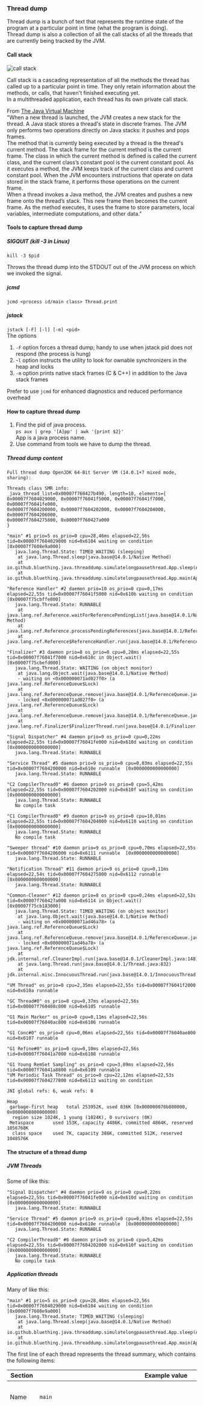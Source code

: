 ### Thread dump

Thread dump is a bunch of text that represents the runtime state of the program at a particular point in time (what the program is doing).  
Thread dump is also a collection of all the call stacks of all the threads that are currently being tracked by the JVM.

#### Call stack

![call stack](https://github.com/bluething/learnjava/blob/main/images/callstack.png?raw=true)

Call stack is a cascading representation of all the methods the thread has called up to a particular point in time. They only retain information about the methods, or calls, that haven't finished executing yet.  
In a multithreaded application, each thread has its own private call stack.

From [The Java Virtual Machine](https://www.artima.com/insidejvm/ed2/jvm8.html)  
"When a new thread is launched, the JVM creates a new stack for the thread. A Java stack stores a thread's state in discrete frames. The JVM only performs two operations directly on Java stacks: it pushes and pops frames.  
The method that is currently being executed by a thread is the thread's current method. The stack frame for the current method is the current frame. The class in which the current method is defined is called the current class, and the current class’s constant pool is the current constant pool. As it executes a method, the JVM keeps track of the current class and current constant pool. When the JVM encounters instructions that operate on data stored in the stack frame, it performs those operations on the current frame.  
When a thread invokes a Java method, the JVM creates and pushes a new frame onto the thread’s stack. This new frame then becomes the current frame. As the method executes, it uses the frame to store parameters, local variables, intermediate computations, and other data."

#### Tools to capture thread dump

##### SIGQUIT (kill -3 in Linux)

`kill -3 $pid`

Throws the thread dump into the STDOUT out of the JVM process on which we invoked the signal.

##### jcmd

`jcmd <process id/main class> Thread.print`

##### jstack

`jstack [-F] [-l] [-m] <pid>`  
The options  
1. `-F` option forces a thread dump; handy to use when jstack pid does not respond (the process is hung)  
2. -`l` option instructs the utility to look for ownable synchronizers in the heap and locks  
3. `-m` option prints native stack frames (C & C++) in addition to the Java stack frames

Prefer to use `jcmd` for enhanced diagnostics and reduced performance overhead

#### How to capture thread dump

1. Find the pid of java process.  
   `ps aux | grep '[A]pp' | awk '{print $2}'`  
   App is a java process name.
2. Use command from tools we have to dump the thread.

##### Thread dump content

```text
Full thread dump OpenJDK 64-Bit Server VM (14.0.1+7 mixed mode, sharing):

Threads class SMR info:
_java_thread_list=0x00007f760427b490, length=10, elements={
0x00007f7604029000, 0x00007f76041f5000, 0x00007f76041f7000, 0x00007f76041fe000,
0x00007f7604200000, 0x00007f7604202000, 0x00007f7604204000, 0x00007f7604206000,
0x00007f7604275800, 0x00007f760427a000
}

"main" #1 prio=5 os_prio=0 cpu=28,46ms elapsed=22,56s tid=0x00007f7604029000 nid=0x6104 waiting on condition  [0x00007f7608e9a000]
   java.lang.Thread.State: TIMED_WAITING (sleeping)
	at java.lang.Thread.sleep(java.base@14.0.1/Native Method)
	at io.github.bluething.java.threaddump.simulatelongpausethread.App.sleep(App.java:12)
	at io.github.bluething.java.threaddump.simulatelongpausethread.App.main(App.java:7)

"Reference Handler" #2 daemon prio=10 os_prio=0 cpu=0,17ms elapsed=22,55s tid=0x00007f76041f5000 nid=0x610b waiting on condition  [0x00007f75cbffe000]
   java.lang.Thread.State: RUNNABLE
	at java.lang.ref.Reference.waitForReferencePendingList(java.base@14.0.1/Native Method)
	at java.lang.ref.Reference.processPendingReferences(java.base@14.0.1/Reference.java:241)
	at java.lang.ref.Reference$ReferenceHandler.run(java.base@14.0.1/Reference.java:213)

"Finalizer" #3 daemon prio=8 os_prio=0 cpu=0,28ms elapsed=22,55s tid=0x00007f76041f7000 nid=0x610c in Object.wait()  [0x00007f75cbefd000]
   java.lang.Thread.State: WAITING (on object monitor)
	at java.lang.Object.wait(java.base@14.0.1/Native Method)
	- waiting on <0x000000071ad027f0> (a java.lang.ref.ReferenceQueue$Lock)
	at java.lang.ref.ReferenceQueue.remove(java.base@14.0.1/ReferenceQueue.java:155)
	- locked <0x000000071ad027f0> (a java.lang.ref.ReferenceQueue$Lock)
	at java.lang.ref.ReferenceQueue.remove(java.base@14.0.1/ReferenceQueue.java:176)
	at java.lang.ref.Finalizer$FinalizerThread.run(java.base@14.0.1/Finalizer.java:170)

"Signal Dispatcher" #4 daemon prio=9 os_prio=0 cpu=0,22ms elapsed=22,55s tid=0x00007f76041fe000 nid=0x610d waiting on condition  [0x0000000000000000]
   java.lang.Thread.State: RUNNABLE

"Service Thread" #5 daemon prio=9 os_prio=0 cpu=0,03ms elapsed=22,55s tid=0x00007f7604200000 nid=0x610e runnable  [0x0000000000000000]
   java.lang.Thread.State: RUNNABLE

"C2 CompilerThread0" #6 daemon prio=9 os_prio=0 cpu=5,42ms elapsed=22,55s tid=0x00007f7604202000 nid=0x610f waiting on condition  [0x0000000000000000]
   java.lang.Thread.State: RUNNABLE
   No compile task

"C1 CompilerThread0" #9 daemon prio=9 os_prio=0 cpu=10,01ms elapsed=22,55s tid=0x00007f7604204000 nid=0x6110 waiting on condition  [0x0000000000000000]
   java.lang.Thread.State: RUNNABLE
   No compile task

"Sweeper thread" #10 daemon prio=9 os_prio=0 cpu=0,70ms elapsed=22,55s tid=0x00007f7604206000 nid=0x6111 runnable  [0x0000000000000000]
   java.lang.Thread.State: RUNNABLE

"Notification Thread" #11 daemon prio=9 os_prio=0 cpu=0,11ms elapsed=22,54s tid=0x00007f7604275800 nid=0x6112 runnable  [0x0000000000000000]
   java.lang.Thread.State: RUNNABLE

"Common-Cleaner" #12 daemon prio=8 os_prio=0 cpu=0,24ms elapsed=22,53s tid=0x00007f760427a000 nid=0x6114 in Object.wait()  [0x00007f75cb183000]
   java.lang.Thread.State: TIMED_WAITING (on object monitor)
	at java.lang.Object.wait(java.base@14.0.1/Native Method)
	- waiting on <0x000000071ad46a78> (a java.lang.ref.ReferenceQueue$Lock)
	at java.lang.ref.ReferenceQueue.remove(java.base@14.0.1/ReferenceQueue.java:155)
	- locked <0x000000071ad46a78> (a java.lang.ref.ReferenceQueue$Lock)
	at jdk.internal.ref.CleanerImpl.run(java.base@14.0.1/CleanerImpl.java:148)
	at java.lang.Thread.run(java.base@14.0.1/Thread.java:832)
	at jdk.internal.misc.InnocuousThread.run(java.base@14.0.1/InnocuousThread.java:134)

"VM Thread" os_prio=0 cpu=2,35ms elapsed=22,55s tid=0x00007f76041f2000 nid=0x610a runnable  

"GC Thread#0" os_prio=0 cpu=0,37ms elapsed=22,56s tid=0x00007f760408c000 nid=0x6105 runnable  

"G1 Main Marker" os_prio=0 cpu=0,11ms elapsed=22,56s tid=0x00007f76040ac800 nid=0x6106 runnable  

"G1 Conc#0" os_prio=0 cpu=0,06ms elapsed=22,56s tid=0x00007f76040ae800 nid=0x6107 runnable  

"G1 Refine#0" os_prio=0 cpu=0,10ms elapsed=22,56s tid=0x00007f76041a7000 nid=0x6108 runnable  

"G1 Young RemSet Sampling" os_prio=0 cpu=3,89ms elapsed=22,56s tid=0x00007f76041a8800 nid=0x6109 runnable  
"VM Periodic Task Thread" os_prio=0 cpu=22,12ms elapsed=22,53s tid=0x00007f7604277800 nid=0x6113 waiting on condition  

JNI global refs: 6, weak refs: 0

Heap
 garbage-first heap   total 253952K, used 836K [0x000000070b800000, 0x0000000800000000)
  region size 1024K, 1 young (1024K), 0 survivors (0K)
 Metaspace       used 153K, capacity 4486K, committed 4864K, reserved 1056768K
  class space    used 7K, capacity 386K, committed 512K, reserved 1048576K
```

#### The structure of a thread dump

##### JVM Threads

Some of like this:
```text
"Signal Dispatcher" #4 daemon prio=9 os_prio=0 cpu=0,22ms elapsed=22,55s tid=0x00007f76041fe000 nid=0x610d waiting on condition  [0x0000000000000000]
   java.lang.Thread.State: RUNNABLE

"Service Thread" #5 daemon prio=9 os_prio=0 cpu=0,03ms elapsed=22,55s tid=0x00007f7604200000 nid=0x610e runnable  [0x0000000000000000]
   java.lang.Thread.State: RUNNABLE

"C2 CompilerThread0" #6 daemon prio=9 os_prio=0 cpu=5,42ms elapsed=22,55s tid=0x00007f7604202000 nid=0x610f waiting on condition  [0x0000000000000000]
   java.lang.Thread.State: RUNNABLE
   No compile task
```

##### Application threads

Many of like this:
```text
"main" #1 prio=5 os_prio=0 cpu=28,46ms elapsed=22,56s tid=0x00007f7604029000 nid=0x6104 waiting on condition  [0x00007f7608e9a000]
   java.lang.Thread.State: TIMED_WAITING (sleeping)
	at java.lang.Thread.sleep(java.base@14.0.1/Native Method)
	at io.github.bluething.java.threaddump.simulatelongpausethread.App.sleep(App.java:12)
	at io.github.bluething.java.threaddump.simulatelongpausethread.App.main(App.java:7)
```

The first line of each thread represents the thread summary, which contains the following items:

Section | Example value | Description |  
--- | --- | --- |
Name | `main` | Human-readable name of the thread.  
Id | `#1` | A unique ID associated with each Thread object. This number is generated, starting at 1, for all threads in the system. Each time a Thread object is created, the sequence number is incremented and then assigned to the newly created Thread.  
Daemon status | `daemon` | A tag denoting if the thread is a daemon thread. If the thread is a daemon, this tag will be present; if the thread is a non-daemon thread, no tag will be present.  
Thread Priority | `prio=5` | The numeric priority of the Java thread. Note that this does not necessarily correspond to the priority of the OS thread to with the Java thread is dispatched. Usually highly platform-dependent.
OS Thread priority | `os_prio=0` | The OS thread priority. This priority can differ from the Java thread priority and corresponds to the OS thread on which the Java thread is dispatched.  
Thread address | `tid=0x00007f7604029000` | The address of the Java thread. This address represents the pointer address of the Java Native Interface (JNI) native Thread object (the C++ Thread object that backs the Java thread through the JNI).  
OS Thread Id | `nid=0x6104` | The unique ID of the OS thread to which the Java Thread is mapped. We use this to correlate JVM threads to actual OS threads.  
Status | `waiting on condition` | A human-readable string depicting the current status of the thread.  
Last Known Java Stack Pointer | `[0x00007f7608e9a000]` | The last known Stack Pointer (SP) for the stack associated with the thread. This value is supplied using native C++ code and is interlaced with the Java Thread class using the JNI. For simple thread dumps, this information may not be useful, but for more complex diagnostics, this SP value can be used to trace lock acquisition through a program.  
Thread state | `java.lang.Thread.State: TIMED_WAITING (sleeping)` | See [thread state](https://github.com/bluething/learnjava/tree/main/javathreadmodel#thread-state). The state should always be considered in correlation to the thread stack trace, or at least the last action in the thread stack trace.
Stack trace | `at java.lang.Thread.sleep(java.base@14.0.1/Native Method) at io.github.bluething.java.threaddump.simulatelongpausethread.App.sleep(App.java:12)` | What is happening with our application.

The format may vary slightly between platforms. This means that taking a thread dump using the SIGQUIT signal may produce a slightly different format than using jstack, for example. The format of the thread dump can also vary between different JVM implementations.

##### Heap report

At the end of the dump, we'll see there are several additional threads performing background operations such as Garbage Collection (GC) or object termination:
```text
"G1 Young RemSet Sampling" os_prio=0 cpu=3,89ms elapsed=22,56s tid=0x00007f76041a8800 nid=0x6109 runnable  
"VM Periodic Task Thread" os_prio=0 cpu=22,12ms elapsed=22,53s tid=0x00007f7604277800 nid=0x6113 waiting on condition  

JNI global refs: 6, weak refs: 0

Heap
 garbage-first heap   total 253952K, used 836K [0x000000070b800000, 0x0000000800000000)
  region size 1024K, 1 young (1024K), 0 survivors (0K)
 Metaspace       used 153K, capacity 4486K, committed 4864K, reserved 1056768K
  class space    used 7K, capacity 386K, committed 512K, reserved 1048576K
```

#### Thread state in thread dump summary

##### NEW

Rarely appear on thread dumps.

##### RUNNABLE

Watch out for Native Methods!  
It's a black boxes that usually provide specific low-level functionality. When a Java thread is busy invoking one of these, it's not running Java code. It's usually running some precompiled native machine code that ships with the JVM installation.  
See what the native method is supposed to be doing.

##### BLOCKED

The thread that is waiting to be able to acquire a monitor lock, or in other words, to acquire a monitor.

##### WAITING

There are a few standardized APIs in Java that will make a thread transition into this state, such as `Object.wait` and `LockSupport.park`.  
Other example is `ThreadPoolExecutor` class, which has a work queue that stores tasks that need to be executed.

##### TIMED_WAITING

Some of the APIs that will make a thread transition into this state are `Thread.sleep`, which is quite popular, and `LockSupport.parkNanos`.

##### TERMINATED

Rarely appear on thread dumps.

#### Performance issues: a filesystem congestion

How Java deal with file?  
Java -> Java Native Interface -> C/C++ code  
Watch out for Native Methods!

A stagnating thread is a stuck thread. The staktrace thread isn't changing at all over time.

A file system bottleneck happens when the application is more I/O bound than it hopes to be.

Find more about this [here](https://github.com/bluething/learnjava/tree/main/threaddump/simulateiocongestion)

#### Read more

[JVM Stacks and Stack Frames](https://alvinalexander.com/scala/fp-book/recursion-jvm-stacks-stack-frames/)